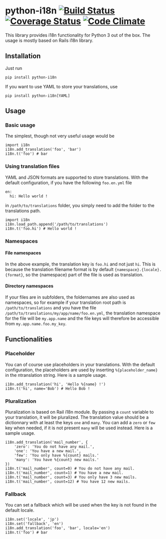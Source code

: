 # python-i18n [![Build Status](https://travis-ci.org/tuvistavie/python-i18n.png?branch=master)](https://travis-ci.org/tuvistavie/python-i18n) [![Coverage Status](https://coveralls.io/repos/tuvistavie/python-i18n/badge.png?branch=master)](https://coveralls.io/r/tuvistavie/python-i18n?branch=master) [![Code Climate](https://codeclimate.com/github/tuvistavie/python-i18n/badges/gpa.svg)](https://codeclimate.com/github/tuvistavie/python-i18n)


This library provides i18n functionality for Python 3 out of the box. The usage is mostly based on Rails i18n library.

## Installation

Just run

    pip install python-i18n

If you want to use YAML to store your translations, use

    pip install python-i18n[YAML]

## Usage
### Basic usage

The simplest, though not very useful usage would be

    import i18n
    i18n.add_translation('foo', 'bar')
    i18n.t('foo') # bar

### Using translation files

YAML and JSON formats are supported to store translations. With the default configuration, if you have the following `foo.en.yml` file

    en:
      hi: Hello world !

in `/path/to/translations` folder, you simply need to add the folder to the translations path.

    import i18n
    i18n.load_path.append('/path/to/translations')
    i18n.t('foo.hi') # Hello world !

### Namespaces

#### File namespaces
In the above example, the translation key is `foo.hi` and not just `hi`. This is because the translation filename format is by default `{namespace}.{locale}.{format}`, so the {namespace} part of the file is used as translation.

#### Directory namespaces
If your files are in subfolders, the foldernames are also used as namespaces, so for example if your translation root path is `/path/to/translations` and you have the file `/path/to/translations/my/app/name/foo.en.yml`, the translation namespace for the file will be `my.app.name` and the file keys will therefore be accessible from `my.app.name.foo.my_key`.

## Functionalities
### Placeholder

You can of course use placeholders in your translations. With the default configuration, the placeholders are used by inserting `%{placeholder_name}` in the ntranslation string. Here is a sample usage.

    i18n.add_translation('hi', 'Hello %{name} !')
    i18n.t('hi', name='Bob') # Hello Bob !

### Pluralization

Pluralization is based on Rail i18n module. By passing a `count` variable to your translation, it will be pluralized. The translation value should be a dictionnary with at least the keys `one` and `many`. You can add a `zero` or `few` key when needed, if it is not present `many` will be used instead. Here is a sample usage.

    i18n.add_translation('mail_number', {
        'zero': 'You do not have any mail.',
        'one': 'You have a new mail.',
        'few': 'You only have %{count} mails.'
        'many': 'You have %{count} new mails.'
    })
    i18n.t('mail_number', count=0) # You do not have any mail.
    i18n.t('mail_number', count=1) # You have a new mail.
    i18n.t('mail_number', count=3) # You only have 3 new mails.
    i18n.t('mail_number', count=12) # You have 12 new mails.

### Fallback

You can set a fallback which will be used when the key is not found in the default locale.

    i18n.set('locale', 'jp')
    i18n.set('fallback', 'en')
    i18n.add_translation('foo', 'bar', locale='en')
    i18n.t('foo') # bar

